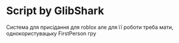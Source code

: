 # Script by GlibShark
Система для присідання для roblox але для її роботи треба мати, однокористувацьку FirstPerson гру

